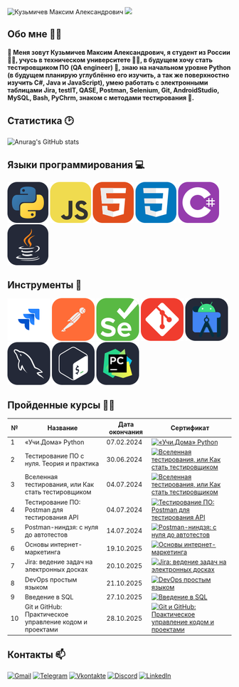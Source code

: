 ![Кузьмичев Максим Александрович](https://github.com/Anmol-Baranwal/Cool-GIFs-For-GitHub/assets/74038190/0c7eb6ed-663b-4ce4-bfbd-18239a38ba1b)
<img src="https://user-images.githubusercontent.com/74038190/212284115-f47cd8ff-2ffb-4b04-b5bf-4d1c14c0247f.gif" width="1000">
## Обо мне 👱‍♂️
#### 👋 Меня зовут Кузьмичев Максим Александрович, я студент из России :man_student:, учусь в техническом университете 👨‍💻, в будущем хочу стать тестировщиком ПО (QA engineer) :lady_beetle:, знаю на начальном уровне Python (в будущем планирую углублённо его изучить, а так же поверхностно изучить C#, Java и JavaScript), умею работать с электронными таблицами Jira, testIT, QASE, Postman, Selenium, Git, AndroidStudio, MySQL, Bash, PyChrm, знаком с методами тестирования 🧪.
## Статистика 🕑
![Anurag's GitHub stats](https://github-readme-stats.vercel.app/api?username=Maksim-test&show_icons=true&theme=radical)
## Языки программирования 💻
![Python](https://github.com/Makisim-test/Makisim-test/blob/main/Python-Dark.svg)
![JavaScript](https://github.com/Makisim-test/Makisim-test/blob/main/JavaScript.svg)
![HTML](https://github.com/Makisim-test/Makisim-test/blob/main/HTML.svg)
![CSS](https://github.com/Makisim-test/Makisim-test/blob/main/CSS.svg)
![C#](https://github.com/Makisim-test/Makisim-test/blob/main/CS.svg)
![Java](https://github.com/Makisim-test/Makisim-test/blob/main/Java-Dark.svg)
## Инструменты 🧰
![Jira](https://github.com/Makisim-test/Makisim-test/blob/main/jira_logo_icon_147274.svg)
![Postman](https://github.com/Makisim-test/Makisim-test/blob/main/Postman.svg)
![Selenium](https://github.com/Makisim-test/Makisim-test/blob/main/Selenium.svg)
![Git](https://github.com/Makisim-test/Makisim-test/blob/main/Git.svg)
![AndroidStudio](https://github.com/Makisim-test/Makisim-test/blob/main/AndroidStudio-Dark.svg)
![MySQL](https://github.com/Makisim-test/Makisim-test/blob/main/MySQL-Dark.svg)
![Bash](https://github.com/Makisim-test/Makisim-test/blob/main/Bash-Dark.svg)
![PyCharm](https://github.com/Makisim-test/Makisim-test/blob/main/PyCharm-Dark.svg)
## Пройденные курсы 🧑‍🎓
| № | Название | Дата окончания | Сертификат |
| ----- | ----- | ----- | ----- |
| 1 |«Учи.Дома» Python| 07.02.2024 | [![«Учи.Дома» Python](https://img.shields.io/badge/-сертификат-3670A0?style=for-the-badge&logo=&logoColor=FFFF00)](https://github.com/Makisim-test/Makisim-test/blob/main/248d56c9-6088-4908-9e3e-3b6984cc3fbf.pdf)|
| 2 | Тестирование ПО с нуля. Теория и практика | 30.06.2024 | [![Вселенная тестирования, или Как стать тестировщиком](https://img.shields.io/badge/-сертификат-FFFAFA?style=for-the-badge&logo=&logoColor=000000)](https://github.com/Makisim-test/Makisim-test/blob/main/stepik-certificate-171826-d76178c.pdf) |
| 3 | Вселенная тестирования, или Как стать тестировщиком | 04.07.2024 | [![Вселенная тестирования, или Как стать тестировщиком](https://img.shields.io/badge/-сертификат-FFFAFA?style=for-the-badge&logo=&logoColor=000000)](https://github.com/Makisim-test/Makisim-test/blob/main/stepik-certificate-118842-6aa92ac.pdf) |
| 4 | Тестирование ПО: Postman для тестирования API | 04.07.2024 | [![Тестирование ПО: Postman для тестирования API](https://img.shields.io/badge/-сертификат-FF6C37?style=for-the-badge&logo=&logoColor=0000CD)](https://github.com/Makisim-test/Makisim-test/blob/main/stepik-certificate-120679-070eebe.pdf) |
| 5 | Postman-ниндзя: c нуля до автотестов | 14.07.2024 | [![Postman-ниндзя: c нуля до автотестов](https://img.shields.io/badge/-сертификат-FF6C37?style=for-the-badge&logo=&logoColor=0000CD)](https://github.com/Makisim-test/Makisim-test/blob/main/stepik-certificate-198019-ae8ed05.pdf) |
| 6 | Основы интернет-маркетинга | 19.10.2025 | [![Основы интернет-маркетинга](https://img.shields.io/badge/-сертификат-9932CC?style=for-the-badge&logo=&logoColor=0000CD)](https://github.com/Makisim-test/Makisim-test/blob/main/stepik-certificate-4350-904404f-1.pdf) |
| 7 | Jira: ведение задач на электронных досках | 20.10.2025 | [![Jira: ведение задач на электронных досках](https://img.shields.io/badge/-сертификат-%230A0FFF?style=for-the-badge&logo=&logoColor=0000CD)](https://github.com/Makisim-test/Makisim-test/blob/main/stepik-certificate-10425-ec6a626.pdf) |
| 8 | DevOps простым языком | 21.10.2025 | [![DevOps простым языком](https://img.shields.io/badge/-сертификат-8B4513?style=for-the-badge&logo=&logoColor=0000CD)](https://github.com/Makisim-test/Makisim-test/blob/main/stepik-certificate-227851-4854f31.pdf) |
| 9 | Введение в SQL | 27.10.2025 | [![Введение в SQL](https://img.shields.io/badge/-сертификат-4479A1?style=for-the-badge&logo=&logoColor=0000CD)](https://github.com/Makisim-test/Makisim-test/blob/main/stepik-certificate-121774-a55a041.pdf) |
| 10 | Git и GitHub: Практическое управление кодом и проектами | 28.10.2025 | [![Git и GitHub: Практическое управление кодом и проектами](https://img.shields.io/badge/-сертификат-FF0000?style=for-the-badge&logo=&logoColor=0000CD)](https://github.com/Makisim-test/Makisim-test/blob/main/stepik-certificate-299813-473a7e1.pdf) |
## Контакты 📫
[![Gmail](https://img.shields.io/badge/Gmail-000000?style=for-the-badge&logo=gmail&logoColor=white)](https://makskuzmicev79@gmail.com)
[![Telegram](https://img.shields.io/badge/-Telegram-000000?style=for-the-badge&logo=Telegram&logoColor=00BFFF)](https://t.me/Maxim0i)
[![Vkontakte](https://img.shields.io/badge/-Vkontakte-000000?style=for-the-badge&logo=VK&logoColor=1E90FF)](https://vk.com/faq18366)
[![Discord](https://img.shields.io/badge/-Discord-000000?style=for-the-badge&logo=Discord&logoColor=1E90FF)](https://discord.com/maksim_test_37714)
[![LinkedIn](https://img.shields.io/badge/-LinkedIn-000000?style=for-the-badge&logo=LinkedIn&logoColor=4169E1)](https://www.linkedin.com/me?trk=p_mwlite_feed-secondary_nav)
